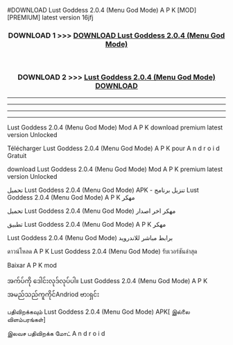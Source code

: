 #DOWNLOAD Lust Goddess  2.0.4 (Menu God Mode) A P K [MOD] [PREMIUM] latest version 16jfj



<div align="center">

<h3>DOWNLOAD 1 >>> <a href="https://teeasianyam.web.app?sq=Lust Goddess  2.0.4 (Menu God Mode)">DOWNLOAD Lust Goddess  2.0.4 (Menu God Mode) </a></h3><br>

<h3>DOWNLOAD 2 >>> <a href="https://teeasianyam.web.app?sq=Lust Goddess  2.0.4 (Menu God Mode) ">Lust Goddess  2.0.4 (Menu God Mode)  DOWNLOAD </a></h3>

</div>


----------------------------------------------------------

----------------------------------------------------------

----------------------------------------------------------

----------------------------------------------------------


Lust Goddess  2.0.4 (Menu God Mode)  Mod A P K download premium latest version Unlocked

Télécharger Lust Goddess  2.0.4 (Menu God Mode)  A P K pour A n d r o i d Gratuit

download Lust Goddess  2.0.4 (Menu God Mode)  Mod A P K premium latest version Unlocked

تحميل Lust Goddess  2.0.4 (Menu God Mode)  APK - تنزيل برنامج Lust Goddess  2.0.4 (Menu God Mode)  A P K مهكر

تحميل Lust Goddess  2.0.4 (Menu God Mode)  مهكر اخر اصدار

تطبيق Lust Goddess  2.0.4 (Menu God Mode)  A P K مهكر

Lust Goddess  2.0.4 (Menu God Mode)  برابط مباشر للاندرويد

ดาวน์โหลด A P K Lust Goddess  2.0.4 (Menu God Mode)  รับเวอร์ชันล่าสุด

Baixar A P K mod

အက်ပ်ကို ဒေါင်းလုဒ်လုပ်ပါ။ Lust Goddess  2.0.4 (Menu God Mode)  A P K အမည်သည်ကူကိုင်Andriod ဗားရှင်း

பதிவிறக்கவும் Lust Goddess  2.0.4 (Menu God Mode)  APK[ இல்லை விளம்பரங்கள்] 
 
இலவச பதிவிறக்க மோட் A n d r o i d



